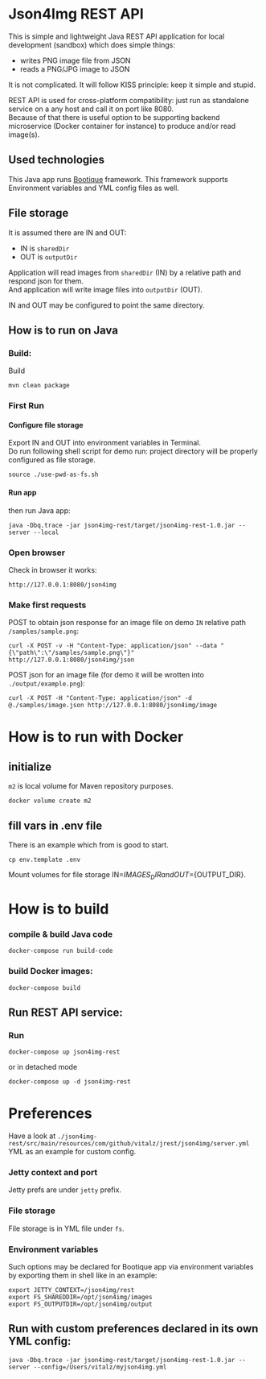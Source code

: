 # Json4Img REST API
This is simple and lightweight Java REST API application for local development (sandbox) which does simple things:
* writes PNG image file from JSON
* reads a PNG/JPG image to JSON  

It is not complicated. It will follow KISS principle: keep it simple and stupid.

REST API is used for cross-platform compatibility: just run as standalone service on a any host and call it on port like 8080.  
Because of that there is useful option to be supporting backend microservice (Docker container for instance) to produce and/or read image(s).

## Used technologies
This Java app runs [Bootique](https://bootique.io) framework. This framework supports Environment variables and YML config files as well.

## File storage
It is assumed there are IN and OUT:
* IN is `sharedDir`
* OUT is `outputDir`

Application will read images from `sharedDir` (IN) by a relative path and respond json for them.  
And application will write image files into `outputDir` (OUT).

IN and OUT may be configured to point the same directory.

## How is to run on Java
### Build:
Build
```shell
mvn clean package
```
### First Run
#### Configure file storage
Export IN and OUT into environment variables in Terminal.  
Do run following shell script for demo run: project directory will be properly configured as file storage.
```shell
source ./use-pwd-as-fs.sh
```
#### Run app
then run Java app:
```shell
java -Dbq.trace -jar json4img-rest/target/json4img-rest-1.0.jar --server --local
```
### Open browser
Check in browser it works:
```
http://127.0.0.1:8080/json4img
```
### Make first requests
POST to obtain json response for an image file on demo `IN` relative path `/samples/sample.png`:
```shell
curl -X POST -v -H "Content-Type: application/json" --data "{\"path\":\"/samples/sample.png\"}" http://127.0.0.1:8080/json4img/json
```
POST json for an image file (for demo it will be wrotten into `./output/example.png`):
```shell
curl -X POST -H "Content-Type: application/json" -d @./samples/image.json http://127.0.0.1:8080/json4img/image
```

# How is to run with Docker
## initialize
`m2` is local volume for Maven repository purposes.
```shell
docker volume create m2
```
## fill vars in .env file
There is an example which from is good to start.
```shell
cp env.template .env
```
Mount volumes for file storage IN=${IMAGES_DIR} and OUT=${OUTPUT_DIR}.
# How is to build
### compile & build Java code
```shell
docker-compose run build-code
```
### build Docker images:
```shell
docker-compose build
```

## Run REST API service:

### Run
```shell
docker-compose up json4img-rest
```
or in detached mode
```shell
docker-compose up -d json4img-rest
```
# Preferences
Have a look at `./json4img-rest/src/main/resources/com/github/vitalz/jrest/json4img/server.yml` YML as an example for custom config.
### Jetty context and port
Jetty prefs are under `jetty` prefix.
### File storage
File storage is in YML file under `fs`.
### Environment variables
Such options may be declared for Bootique app via environment variables by exporting them in shell like in an example:
```shell
export JETTY_CONTEXT=/json4img/rest
export FS_SHAREDDIR=/opt/json4img/images
export FS_OUTPUTDIR=/opt/json4img/output
```
## Run with custom preferences declared in its own YML config:
```shell
java -Dbq.trace -jar json4img-rest/target/json4img-rest-1.0.jar --server --config=/Users/vitalz/myjson4img.yml
```
